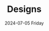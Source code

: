 ---
aliases: 
tags:
categories:
draft: false
slug: 
layout: subsection
githubrepo: 
keywords: 
type: 
date:
- 2024-07-05 Friday
description: Design projects
title: Designs
lastMod: 2024-07-05
---
